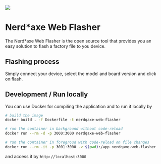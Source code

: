 [![](https://dcbadge.vercel.app/api/server/3E8ca2dkcC)](https://discord.gg/3E8ca2dkcC)

# Nerd*axe Web Flasher

The Nerd*axe Web Flasher is the open source tool that provides you an easy solution to flash a factory file to you device.

## Flashing process

Simply connect your device, select the model and board version and click on flash.

## Development / Run locally

You can use Docker for compiling the application and to run it locally by

```bash
# build the image
docker build . -f Dockerfile -t nerdqaxe-web-flasher

# run the container in background without code-reload
docker run --rm -d -p 3000:3000 nerdqaxe-web-flasher

# run the container in foregroud with code-reload on file changes
docker run --rm -it -p 3001:3000 -v $(pwd):/app nerdqaxe-web-flasher
```

and access it by `http://localhost:3000`
